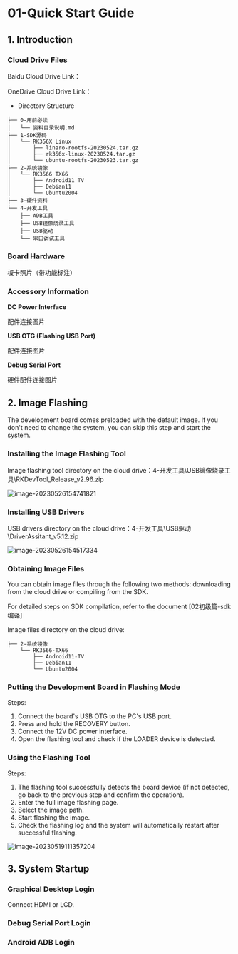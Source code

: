 # 01-Quick Start Guide



## 1. Introduction

### Cloud Drive Files

Baidu Cloud Drive Link：

OneDrive Cloud Drive Link：



* Directory Structure

```
├── 0-用前必读
│   └── 资料目录说明.md
├── 1-SDK源码
│   └── RK356X Linux
│       ├── linaro-rootfs-20230524.tar.gz
│       ├── rk356x-linux-20230524.tar.gz
│       └── ubuntu-rootfs-20230523.tar.gz
├── 2-系统镜像
│   └── RK3566 TX66
│       ├── Android11 TV
│       ├── Debian11
│       └── Ubuntu2004
├── 3-硬件资料
└── 4-开发工具
    ├── ADB工具
    ├── USB镜像烧录工具
    ├── USB驱动
    └── 串口调试工具
```





### Board Hardware

板卡照片（带功能标注）





### Accessory Information

**DC Power Interface**

配件连接图片



**USB OTG (Flashing USB Port)**

配件连接图片



**Debug Serial Port**

硬件配件连接图片





## 2. Image Flashing

The development board comes preloaded with the default image. If you don't need to change the system, you can skip this step and start the system.



### Installing the Image Flashing Tool

Image flashing tool directory on the cloud drive：4-开发工具\USB镜像烧录工具\RKDevTool\_Release\_v2.96.zip

![image-20230526154741821](http://tanzhtanzh.oss-cn-shenzhen.aliyuncs.com/img/image-20230526154741821.png)





### Installing USB Drivers

USB drivers directory on the cloud drive：4-开发工具\USB驱动\DriverAssitant\_v5.12.zip

![image-20230526154517334](http://tanzhtanzh.oss-cn-shenzhen.aliyuncs.com/img/image-20230526154517334.png)





### Obtaining Image Files

You can obtain image files through the following two methods: downloading from the cloud drive or compiling from the SDK.

For detailed steps on SDK compilation, refer to the document [02初级篇-sdk编译]

Image files directory on the cloud drive:

```
├── 2-系统镜像
    └── RK3566-TX66
        ├── Android11-TV
        ├── Debian11
        └── Ubuntu2004
```





### Putting the Development Board in Flashing Mode

Steps:

1. Connect the board's USB OTG to the PC's USB port.
2. Press and hold the RECOVERY button.
3. Connect the 12V DC power interface.
4. Open the flashing tool and check if the LOADER device is detected.





### Using the Flashing Tool

Steps:

1. The flashing tool successfully detects the board device (if not detected, go back to the previous step and confirm the operation).
2. Enter the full image flashing page.
3. Select the image path.
4. Start flashing the image.
5. Check the flashing log and the system will automatically restart after successful flashing.

![image-20230519111357204](http://tanzhtanzh.oss-cn-shenzhen.aliyuncs.com/img/image-20230519111357204.png)







## 3. System Startup

### Graphical Desktop Login

Connect HDMI or LCD.





### Debug Serial Port Login





### Android ADB Login
